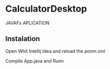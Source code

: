 # CalculatorDesktop
 JAVAFx APLICATION
 
 ## Instalation
 
 Open Whit Intellij Idea and reload the ponm.xml
 
 Compile App.java and Runn
 
